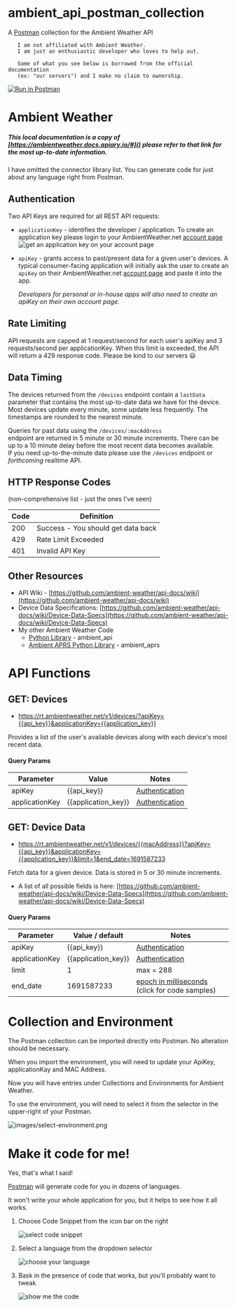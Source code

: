 # ambient_api_postman_collection

A [Postman](https://www.postman.com/) collection for the Ambient Weather API

```
   I am not affiliated with Ambient Weather. 
   I am just an enthusiastic developer who loves to help out. 
   
   Some of what you see below is borrowed from the official documentation 
   (ex: "our servers") and I make no claim to ownership.
```

[![Run in Postman](https://run.pstmn.io/button.svg)](https://god.gw.postman.com/run-collection/13847857-862b126e-bbec-4d19-b7c0-6458c6118f55?action=collection%2Ffork&source=rip_markdown&collection-url=entityId%3D13847857-862b126e-bbec-4d19-b7c0-6458c6118f55%26entityType%3Dcollection%26workspaceId%3D0a595ed9-d816-4c5b-a675-11263d0c04cb#?env%5BAmbient%20API%5D=W3sia2V5IjoidXJsIiwidmFsdWUiOiJodHRwczovL2FwaS5hbWJpZW50d2VhdGhlci5uZXQvdjEiLCJlbmFibGVkIjp0cnVlLCJ0eXBlIjoiZGVmYXVsdCIsInNlc3Npb25WYWx1ZSI6Imh0dHBzOi8vYXBpLmFtYmllbnR3ZWF0aGVyLm5ldC92MSIsInNlc3Npb25JbmRleCI6MH0seyJrZXkiOiJ7e2FwaV9rZXl9fSIsInZhbHVlIjoiIiwiZW5hYmxlZCI6dHJ1ZSwidHlwZSI6InNlY3JldCIsInNlc3Npb25WYWx1ZSI6IiIsInNlc3Npb25JbmRleCI6MX0seyJrZXkiOiJ7e2FwcGxpY2F0aW9uX2tleX19IiwidmFsdWUiOiIiLCJlbmFibGVkIjp0cnVlLCJ0eXBlIjoic2VjcmV0Iiwic2Vzc2lvblZhbHVlIjoiIiwic2Vzc2lvbkluZGV4IjoyfV0=)

# Ambient Weather

##### This local documentation is a copy of [https://ambientweather.docs.apiary.io/#]() please refer to that link for the most up-to-date information.

I have omitted the connector library list. You can generate code for just about any language right from Postman.

## Authentication

Two API Keys are required for all REST API requests:

- `applicationKey` - identifies the developer / application. To create an application key please login to your
  AmbientWeather.net [account page](https://ambientweather.net/account)
  ![get an application key on your account page](./images/application_key.jpg "getting an application key")

- `apiKey` - grants access to past/present data for a given user's devices. A typical consumer-facing application will
  initially ask the user to create an `apiKey` on their
  AmbientWeather.net [account page](https://ambientweather.net/account) and paste it into the app.

  _Developers for personal or in-house apps will also need to create an apiKey on their own account page._

## Rate Limiting

API requests are capped at 1 request/second for each user's apiKey and 3 requests/second per applicationKey. When this
limit is exceeded, the API will return a 429 response code. Please be kind to our servers :smiley:

## Data Timing

The devices returned from the `/devices` endpoint contain a `lastData` parameter that contains the most up-to-date data
we have for the device. Most devices update every minute, some update less frequently. The timestamps are rounded to the
nearest minute.

Queries for past data using the `/devices/:macAddress`  
endpoint are returned in 5 minute or 30 minute increments. There can be  
up to a 10 minute delay before the most recent data becomes available.  
If you need up-to-the-minute data please use the `/devices` endpoint or _forthcoming_ realtime API.

## HTTP Response Codes

(non-comprehensive list - just the ones I've seen)

| Code | Definition                         |
|------|------------------------------------|
| 200  | Success - You should get data back |
| 429  | Rate Limit Exceeded                |
| 401  | Invalid API Key                    |

## Other Resources

- API Wiki - [https://github.com/ambient-weather/api-docs/wiki](https://github.com/ambient-weather/api-docs/wiki)
- Device Data Specifications: [https://github.com/ambient-weather/api-docs/wiki/Device-Data-Specs](https://github.com/ambient-weather/api-docs/wiki/Device-Data-Specs)
- My other Ambient Weather Code
    - [Python Library](https://github.com/avryhof/ambient_api) - ambient_api
    - [Ambient APRS Python Library](https://github.com/avryhof/ambient_aprs) - ambient_aprs

# API Functions

## GET: Devices

- https://rt.ambientweather.net/v1/devices/?apiKey={{api_key}}&applicationKey={{application_key}}

Provides a list of the user's available devices along with each device's most recent data.

#### Query Params

| Parameter      | Value               | Notes                             |
|----------------|---------------------|-----------------------------------|
| apiKey         | {{api_key}}         | [Authentication](#authentication) |
| applicationKey | {{application_key}} | [Authentication](#authentication) |          

## GET: Device Data

- https://rt.ambientweather.net/v1/devices/{{macAddress}}?apiKey={{api_key}}&applicationKey={{application_key}}&limit=1&end_date=1691587233

Fetch data for a given device. Data is stored in 5 or 30 minute increments.

- A list of all possible fields is here: [https://github.com/ambient-weather/api-docs/wiki/Device-Data-Specs](https://github.com/ambient-weather/api-docs/wiki/Device-Data-Specs)

#### Query Params

| Parameter      | Value / default     | Notes                                                                         |
|----------------|---------------------|-------------------------------------------------------------------------------|
| apiKey         | {{api_key}}         | [Authentication](#authentication)                                             |
| applicationKey | {{application_key}} | [Authentication](#authentication)                                             |
| limit          | 1                   | max = 288                                                                     |
| end_date       | 1691587233          | [epoch in milliseconds](https://currentmillis.com/)  (click for code samples) |


# Collection and Environment

The Postman collection can be imported directly into Postman.  No alteration should be necessary.

When you import the environment, you will need to update your ApiKey, applicationKay and MAC Address.

Now you will have entries under Collections and Environments for Ambient Weather.

To use the environment, you will need to select it from the selector in the upper-right of your Postman.

![images/select-environment.png](images/select-environment.png)

# Make it code for me!

Yes, that's what I said!

[Postman](https://www.postman.com/) will generate code for you in dozens of languages.

It won't write your whole application for you, but it helps to see how it all works.

1. Choose Code Snippet from the icon bar on the right

   ![select code snippet](./images/code-1.gif "access code snippet")

2. Select a language from the dropdown selector

   ![choose your language](./images/code-2.gif "select a language")

3. Bask in the presence of code that works, but you'll probably want to tweak

   ![show me the code](./images/code-3.gif "see code")

